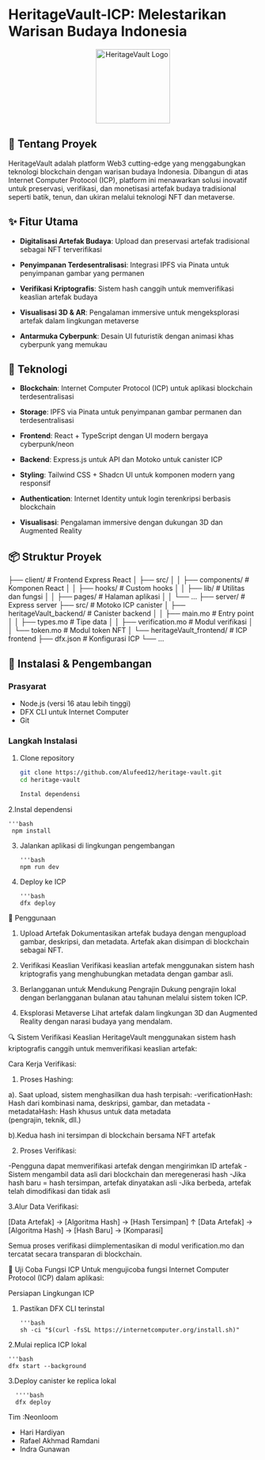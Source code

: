 # HeritageVault-ICP: Melestarikan Warisan Budaya Indonesia

<p align="center">
  <img src="generated-icon.png" alt="HeritageVault Logo" width="150"/>
</p>

## 🌟 Tentang Proyek

HeritageVault adalah platform Web3 cutting-edge yang menggabungkan teknologi blockchain dengan warisan budaya Indonesia. Dibangun di atas Internet Computer Protocol (ICP), platform ini menawarkan solusi inovatif untuk preservasi, verifikasi, dan monetisasi artefak budaya tradisional seperti batik, tenun, dan ukiran melalui teknologi NFT dan metaverse.

## ✨ Fitur Utama

- **Digitalisasi Artefak Budaya**: Upload dan preservasi artefak tradisional sebagai NFT terverifikasi
  
- **Penyimpanan Terdesentralisasi**: Integrasi IPFS via Pinata untuk penyimpanan gambar yang permanen
  
- **Verifikasi Kriptografis**: Sistem hash canggih untuk memverifikasi keaslian artefak budaya
  
- **Visualisasi 3D & AR**: Pengalaman immersive untuk mengeksplorasi artefak dalam lingkungan metaverse
  
- **Antarmuka Cyberpunk**: Desain UI futuristik dengan animasi khas cyberpunk yang memukau

## 🚀 Teknologi

- **Blockchain**: Internet Computer Protocol (ICP) untuk aplikasi blockchain terdesentralisasi
  
- **Storage**: IPFS via Pinata untuk penyimpanan gambar permanen dan terdesentralisasi
  
- **Frontend**: React + TypeScript dengan UI modern bergaya cyberpunk/neon
  
- **Backend**: Express.js untuk API dan Motoko untuk canister ICP
  
- **Styling**: Tailwind CSS + Shadcn UI untuk komponen modern yang responsif
  
- **Authentication**: Internet Identity untuk login terenkripsi berbasis blockchain
  
- **Visualisasi**: Pengalaman immersive dengan dukungan 3D dan Augmented Reality

## 📦 Struktur Proyek
├── client/ # Frontend Express React
│ ├── src/
│ │ ├── components/ # Komponen React
│ │ ├── hooks/ # Custom hooks
│ │ ├── lib/ # Utilitas dan fungsi
│ │ ├── pages/ # Halaman aplikasi
│ │ └── ...
├── server/ # Express server
├── src/ # Motoko ICP canister
│ ├── heritageVault_backend/ # Canister backend
│ │ ├── main.mo # Entry point
│ │ ├── types.mo # Tipe data
│ │ ├── verification.mo # Modul verifikasi
│ │ └── token.mo # Modul token NFT
│ └── heritageVault_frontend/ # ICP frontend
├── dfx.json # Konfigurasi ICP
└── ...


## 🔧 Instalasi & Pengembangan

### Prasyarat
- Node.js (versi 16 atau lebih tinggi)
- DFX CLI untuk Internet Computer
- Git

### Langkah Instalasi

1. Clone repository
   ```bash
   git clone https://github.com/Alufeed12/heritage-vault.git
   cd heritage-vault

   Instal dependensi
2.Instal dependensi
    
    '''bash
     npm install

3. Jalankan aplikasi di lingkungan pengembangan

       '''bash
       npm run dev

4. Deploy ke ICP
   
       '''bash
       dfx deploy

 🔮 Penggunaan
1. Upload Artefak
Dokumentasikan artefak budaya dengan mengupload gambar, deskripsi, dan metadata. Artefak akan disimpan di blockchain sebagai NFT.

2. Verifikasi Keaslian
Verifikasi keaslian artefak menggunakan sistem hash kriptografis yang menghubungkan metadata dengan gambar asli.

3. Berlangganan untuk Mendukung Pengrajin
Dukung pengrajin lokal dengan berlangganan bulanan atau tahunan melalui sistem token ICP.

4. Eksplorasi Metaverse
Lihat artefak dalam lingkungan 3D dan Augmented Reality dengan narasi budaya yang mendalam.

🔍 Sistem Verifikasi Keaslian
HeritageVault menggunakan sistem hash kriptografis canggih untuk memverifikasi keaslian artefak:

Cara Kerja Verifikasi:


1. Proses Hashing:

 a). Saat upload, sistem     menghasilkan dua hash terpisah:
    -verificationHash:  Hash dari       kombinasi nama, deskripsi,         gambar, dan metadata
     -metadataHash: Hash khusus          untuk data metadata  
      (pengrajin, teknik, dll.)
      
  b).Kedua hash ini tersimpan di     blockchain bersama NFT artefak


2. Proses Verifikasi:

-Pengguna dapat memverifikasi artefak dengan mengirimkan ID artefak
-Sistem mengambil data asli dari blockchain dan meregenerasi hash
-Jika hash baru = hash tersimpan, artefak dinyatakan asli
-Jika berbeda, artefak telah dimodifikasi dan tidak asli

3.Alur Data Verifikasi:

[Data Artefak] → [Algoritma Hash] → [Hash Tersimpan]
                                      ↑
[Data Artefak] → [Algoritma Hash] → [Hash Baru] → [Komparasi]


Semua proses verifikasi diimplementasikan di modul verification.mo dan tercatat secara transparan di blockchain.

🔬 Uji Coba Fungsi ICP
Untuk mengujicoba fungsi Internet Computer Protocol (ICP) dalam aplikasi:

Persiapan Lingkungan ICP
1. Pastikan DFX CLI terinstal
   
       '''bash
       sh -ci "$(curl -fsSL https://internetcomputer.org/install.sh)"

 2.Mulai replica ICP lokal

    '''bash
    dfx start --background

 3.Deploy canister ke replica lokal
      
      ''''bash
      dfx deploy


Tim :Neonloom 
- Hari Hardiyan
- Rafael Akhmad Ramdani
- Indra Gunawan 
